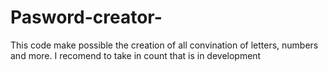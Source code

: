 # Pasword-creator-
This code make possible the creation of all convination of letters, numbers and more. I recomend to take in count that is in development
